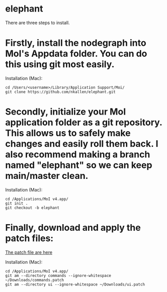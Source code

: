 # elephant

There are three steps to install.

# Firstly, install the nodegraph into MoI's Appdata folder. You can do this using git most easily.

Installation (Mac):

    cd /Users/<username>/Library/Application Support/Moi/
    git clone https://github.com/nkallen/elephant.git

# Secondly, initialize your MoI application folder as a git repository. This allows us to safely make changes and easily roll them back. I also recommend making a branch named "elephant" so we can keep main/master clean.

Installation (Mac):

    cd /Applications/MoI v4.app/
    git init .
    git checkout -b elephant

# Finally, download and apply the patch files:

[The patch file are here](https://github.com/nkallen/elephant/releases/tag/v0.1-alpha)

Installation (Mac):

    cd /Applications/MoI v4.app/
    git am --directory commands --ignore-whitespace ~/Downloads/commands.patch
    git am --directory ui --ignore-whitespace ~/Downloads/ui.patch
